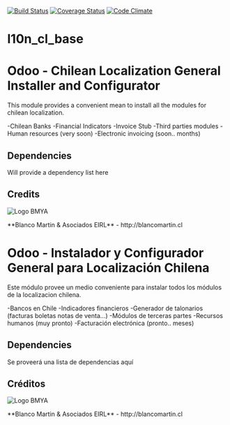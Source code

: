 [![Build Status](https://travis-ci.org/odoo-chile/l10n_cl_base.svg)](https://travis-ci.org/odoo-chile/l10n_cl_base)
[![Coverage Status](https://coveralls.io/repos/odoo-chile/l10n_cl_base/badge.svg?branch=8.0&service=github)](https://coveralls.io/github/odoo-chile/l10n_cl_base?branch=8.0)
[![Code Climate](https://codeclimate.com/github/odoo-chile/l10n_cl_base/badges/gpa.svg)](https://codeclimate.com/github/odoo-chile/l10n_cl_base)

# l10n_cl_base

Odoo - Chilean Localization General Installer and Configurator
==============================================================

This module provides a convenient mean to install all the modules for chilean localization.

-Chilean Banks
-Financial Indicators
-Invoice Stub
-Third parties modules
-Human resources (very soon)
-Electronic invoicing (soon.. months)


## Dependencies
Will provide a dependency list here


## Credits
<p>
<img alt="Logo BMYA" src="http://crm.blancomartin.cl/index.php?entryPoint=image&name=c82ab43f-e8dd-b2fa-25ff-56017f69d116" />
</p>
**Blanco Martin & Asociados EIRL** - http://blancomartin.cl

 
Odoo - Instalador y Configurador General para Localización Chilena
==================================================================

Este módulo provee un medio conveniente para instalar todos los módulos de la localizacion chilena.

-Bancos en Chile
-Indicadores financieros
-Generador de talonarios (facturas boletas notas de venta...)
-Módulos de terceras partes
-Recursos humanos (muy pronto)
-Facturación electrónica (pronto.. meses)

## Dependencies
Se proveerá una lista de dependencias aquí

## Créditos
<p>
<img alt="Logo BMYA" src="http://crm.blancomartin.cl/index.php?entryPoint=image&name=c82ab43f-e8dd-b2fa-25ff-56017f69d116" />
</p>
**Blanco Martin & Asociados EIRL** - http://blancomartin.cl
